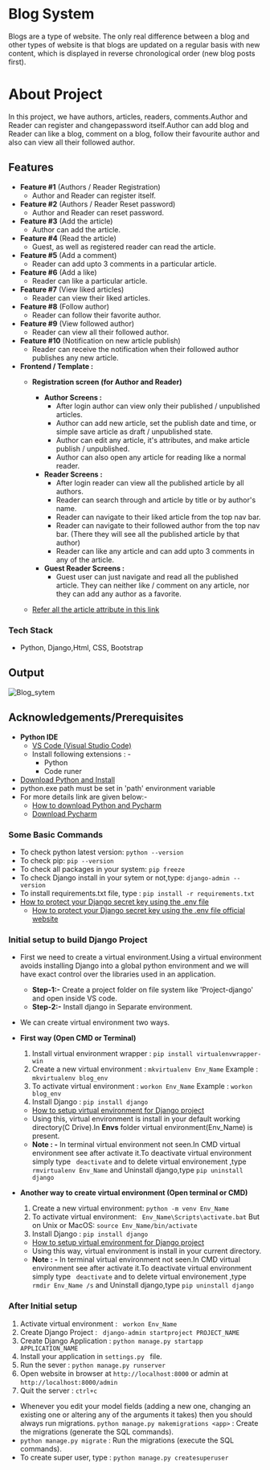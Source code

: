 # Blog System
Blogs are a type of website. The only real difference between a blog and other types of website is that blogs are updated on a regular basis with new content,
which is displayed in reverse chronological order (new blog posts first).

# About Project
In this project, we have authors, articles, readers, comments.Author and Reader can register and changepassword itself.Author can add blog and Reader can like a blog, comment on a blog, follow their favourite author and also can view all their followed author.

## Features
 - **Feature #1** (Authors / Reader Registration)
     -  Author and Reader can register itself.
 - **Feature #2** (Authors / Reader Reset password)
     - Author and Reader can reset password.
 - **Feature #3** (Add the article)
     - Author can add the article. 
 - **Feature #4** (Read the article)
     - Guest, as well as registered reader can read the article.
 - **Feature #5** (Add a comment)
    - Reader can add upto 3 comments in a particular article.
 - **Feature #6** (Add a like)
    - Reader can like a particular article.
 - **Feature #7** (View liked articles)
    - Reader can view their liked articles.
 - **Feature #8** (Follow author)
   - Reader can follow their favorite author.
 - **Feature #9** (View followed author)
   - Reader can view all their followed author.
 - **Feature #10** (Notification on new article publish)
   - Reader can receive the notification when their followed author publishes any new article.
 - **Frontend / Template :**
      -  **Registration screen (for Author and Reader)**
         - **Author Screens :**
            - After login author can view only their published / unpublished articles.
            - Author can add new article, set the publish date and time, or simple save article as draft / 
              unpublished state.
            - Author can edit any article, it's attributes, and make article publish / unpublished.
            - Author can also open any article for reading like a normal reader.
         - **Reader Screens :**
            - After login reader can view all the published article by all authors.
            - Reader can search through and article by title or by author's name.
            - Reader can navigate to their liked article from the top nav bar.
            - Reader can navigate to their followed author from the top nav bar. (There they will see all the 
               published article by that author)
            - Reader can like any article and can add upto 3 comments in any of the article.
          - **Guest Reader Screens :**
            - Guest user can just navigate and read all the published article. They can neither like / comment on 
              any article, nor they can add any author as a favorite.
   
   - [Refer all the article attribute in this link](https://betterprogramming.pub/5-habits-of-highly-ineffective-remote-workers-a9f5f87f3118)
     
### Tech Stack
 - Python, Django,Html, CSS, Bootstrap

## Output
![Blog_sytem](https://user-images.githubusercontent.com/72221154/147220820-4c1b9d94-4ddf-41f2-88a3-f7fa23cdab5a.png)

## Acknowledgements/Prerequisites
- **Python IDE**
   - [VS Code (Visual Studio Code)](https://code.visualstudio.com/docs/?dv=win)
   - Install following extensions : -
       - Python
       - Code runer
- [Download Python and Install](https://www.python.org/downloads/)
- python.exe path must be set in 'path' environment variable
- For more details link are given below:-
  - [How to download Python and Pycharm](https://www.youtube.com/watch?v=mbryl4MZJms&ab_channel=Telusko)
  - [Download Pycharm](https://www.jetbrains.com/pycharm/download/#section=windows)


### Some Basic Commands ###
- To check python latest version: `` python --version ``
- To check pip: `` pip --version `` 
- To check all packages in your system: `` pip freeze ``
- To check Django install in your sytem or not,type: `` django-admin --version ``
- To install requirements.txt file, type : ``pip install -r requirements.txt``
- [How to protect your Django secret key using the .env file](https://www.youtube.com/watch?v=myqfTX9ZbTs&ab_channel=CodeBand)
     - [How to protect your Django secret key using the .env file official website](https://pypi.org/project/python-decouple/)

### Initial setup to build Django Project ###
- First we need to create a virtual environment.Using a virtual environment avoids installing Django into a global python environment and we will have exact control over the libraries used in an application.
    - **Step-1:-** Create a project folder on file system like 'Project-django' and open inside VS code.
    - **Step-2:-** Install django in Separate environment.
- We can create virtual environment two ways.
- **First way (Open CMD or Terminal)**
    1. Install virtual environment wrapper :  `` pip install virtualenvwrapper-win ``
    2. Create a new virtual environment : `` mkvirtualenv Env_Name `` Example : ``mkvirtualenv blog_env``
    3. To activate virtual environment : `` workon Env_Name `` Example : ``workon blog_env``
    4. Install Django : `` pip install django ``
    - [How to setup virtual environment for Django project](https://www.youtube.com/watch?v=F_xWv0Q_dLE&ab_channel=GeekyShows)
    - Using this, virtual environment is install in your default working directory(C Drive).In **Envs** folder virtual environment(Env_Name) is present.
    - **Note : -** In terminal virtual environment not seen.In CMD virtual environment see after activate it.To deactivate virtual environment simply type `` deactivate`` and to delete virtual environement ,type ``rmvirtualenv Env_Name`` and Uninstall django,type ``pip uninstall django``
    
 - **Another way to create virtual environment (Open terminal or CMD)**
    1. Create a new virtual environment: `` python -m venv Env_Name ``
    2. To activate virtual environment: `` Env_Name\Scripts\activate.bat`` But on Unix or MacOS: ``source Env_Name/bin/activate`` 
    3. Install Django : `` pip install django ``
      - [How to setup virtual environment for Django project](https://www.youtube.com/watch?v=APOPm01BVrk&ab_channel=CoreySchafer)
      - Using this way, virtual environment is install in your current directory.
      - **Note : -** In terminal virtual environment not seen.In CMD virtual environment see after activate it.To deactivate virtual environment simply type `` deactivate`` and to delete virtual environement ,type ``rmdir Env_Name /s`` and Uninstall django,type ``pip uninstall django``

### After Initial setup ###
 1. Activate virtual environment : `` workon Env_Name``
 2. Create Django Project : `` django-admin startproject PROJECT_NAME``
 3. Create Django Application : `` python manage.py startapp APPLICATION_NAME ``
 4. Install your application in ``settings.py `` file.
 5. Run the sever : `` python manage.py runserver ``
 6. Open website in browser at ``http://localhost:8000`` or admin at ``http://localhost:8000/admin``
 7. Quit the server : ``ctrl+c``
 - Whenever you edit your model fields (adding a new one, changing an existing one or altering any of the arguments it takes) then you should always run migrations.
 ``python manage.py makemigrations <app>`` : Create the migrations (generate the SQL commands).
 - ``python manage.py migrate`` : Run the migrations (execute the SQL commands).
 - To create super user, type : ``python manage.py createsuperuser``



